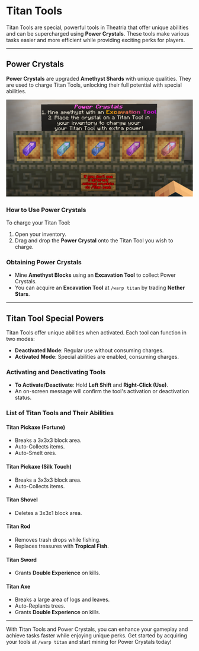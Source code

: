 # Titan Tools

Titan Tools are special, powerful tools in Theatria that offer unique abilities and can be supercharged using **Power Crystals**. These tools make various tasks easier and more efficient while providing exciting perks for players.

---

## Power Crystals

**Power Crystals** are upgraded **Amethyst Shards** with unique qualities. They are used to charge Titan Tools, unlocking their full potential with special abilities.

![Power Crystals Display at `/warp titan`](power-crystals-display.png)

### How to Use Power Crystals
To charge your Titan Tool:
1. Open your inventory.
2. Drag and drop the **Power Crystal** onto the Titan Tool you wish to charge.

### Obtaining Power Crystals
- Mine **Amethyst Blocks** using an **Excavation Tool** to collect Power Crystals.
- You can acquire an **Excavation Tool** at `/warp titan` by trading **Nether Stars**.

---

## Titan Tool Special Powers

Titan Tools offer unique abilities when activated. Each tool can function in two modes:
- **Deactivated Mode**: Regular use without consuming charges.
- **Activated Mode**: Special abilities are enabled, consuming charges.

### Activating and Deactivating Tools
- **To Activate/Deactivate**: Hold **Left Shift** and **Right-Click (Use)**.
- An on-screen message will confirm the tool's activation or deactivation status.

### List of Titan Tools and Their Abilities

#### **Titan Pickaxe (Fortune)**
- Breaks a 3x3x3 block area.
- Auto-Collects items.
- Auto-Smelt ores.

#### **Titan Pickaxe (Silk Touch)**
- Breaks a 3x3x3 block area.
- Auto-Collects items.

#### **Titan Shovel**
- Deletes a 3x3x1 block area.

#### **Titan Rod**
- Removes trash drops while fishing.
- Replaces treasures with **Tropical Fish**.

#### **Titan Sword**
- Grants **Double Experience** on kills.

#### **Titan Axe**
- Breaks a large area of logs and leaves.
- Auto-Replants trees.
- Grants **Double Experience** on kills.

---

With Titan Tools and Power Crystals, you can enhance your gameplay and achieve tasks faster while enjoying unique perks. Get started by acquiring your tools at `/warp titan` and start mining for Power Crystals today!

